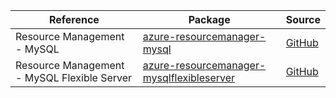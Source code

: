 | Reference | Package | Source |
|---|---|---|
|Resource Management - MySQL|[azure-resourcemanager-mysql](https://repo1.maven.org/maven2/com/azure/resourcemanager/azure-resourcemanager-mysql)|[GitHub](https://github.com/Azure/azure-sdk-for-java/blob/main/sdk/mysql/azure-resourcemanager-mysql)|
|Resource Management - MySQL Flexible Server|[azure-resourcemanager-mysqlflexibleserver](https://repo1.maven.org/maven2/com/azure/resourcemanager/azure-resourcemanager-mysqlflexibleserver)|[GitHub](https://github.com/Azure/azure-sdk-for-java/blob/main/sdk/mysqlflexibleserver/azure-resourcemanager-mysqlflexibleserver)|
